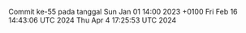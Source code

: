 Commit ke-55 pada tanggal Sun Jan 01 14:00 2023 +0100
Fri Feb 16 14:43:06 UTC 2024
Thu Apr  4 17:25:53 UTC 2024
